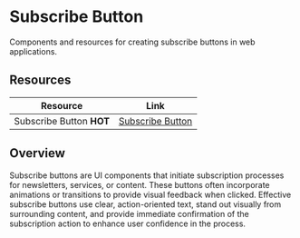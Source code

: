 # Subscribe Button

Components and resources for creating subscribe buttons in web applications.

## Resources

| Resource | Link |
|---|---|
| Subscribe Button **HOT** | [Subscribe Button](https://uiverse.io/marcelodolza/stupid-vampirebat-24) |

## Overview

Subscribe buttons are UI components that initiate subscription processes for newsletters, services, or content. These buttons often incorporate animations or transitions to provide visual feedback when clicked. Effective subscribe buttons use clear, action-oriented text, stand out visually from surrounding content, and provide immediate confirmation of the subscription action to enhance user confidence in the process. 